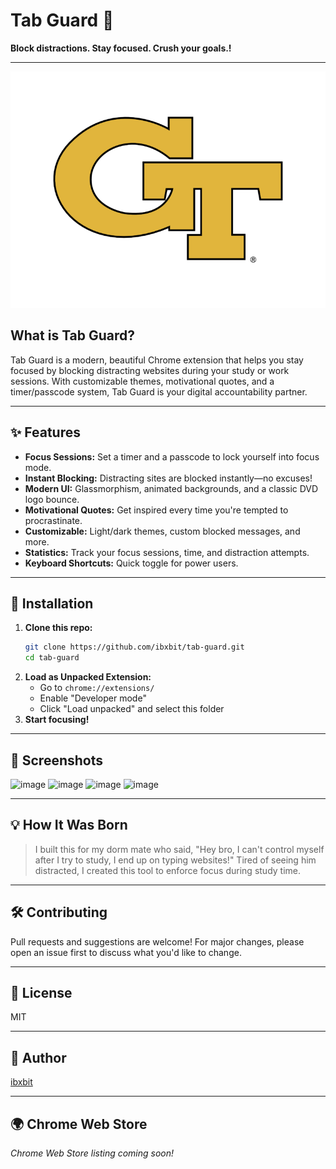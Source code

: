 # Tab Guard 🔐 
 
**Block distractions. Stay focused. Crush your goals.!**  
   
---        
      
![Tab Guard Logo](assets/tab-guard-logo.png) 
  
## What is Tab Guard?
Tab Guard is a modern, beautiful Chrome extension that helps you stay focused by blocking distracting websites during your study or work sessions. With customizable themes, motivational quotes, and a timer/passcode system, Tab Guard is your digital accountability partner.
     
---             
            
## ✨ Features       
- **Focus Sessions:** Set a timer and a passcode to lock yourself into focus mode.         
- **Instant Blocking:** Distracting sites are blocked instantly—no excuses!    
- **Modern UI:** Glassmorphism, animated backgrounds, and a classic DVD logo bounce.     
- **Motivational Quotes:** Get inspired every time you're tempted to procrastinate.    
- **Customizable:** Light/dark themes, custom blocked messages, and more.     
- **Statistics:** Track your focus sessions, time, and distraction attempts.  
- **Keyboard Shortcuts:** Quick toggle for power users. 
     
---    
   
  
## 🚀 Installation  
1. **Clone this repo:**  
   ```bash
   git clone https://github.com/ibxbit/tab-guard.git 
   cd tab-guard 
   ```
2. **Load as Unpacked Extension:**
   - Go to `chrome://extensions/`
   - Enable "Developer mode"
   - Click "Load unpacked" and select this folder
3. **Start focusing!**

---

## 📸 Screenshots
![image](https://github.com/user-attachments/assets/d269cbd9-06c6-4d85-9636-560894b2640a)
![image](https://github.com/user-attachments/assets/e1bd22b3-7dbb-46cf-97c1-4cc4371e3e4e)
![image](https://github.com/user-attachments/assets/ca94637d-2216-4274-9c1f-cb78446b0737)
![image](https://github.com/user-attachments/assets/dcd55868-e5d7-4c89-a6cb-915745d6d231)



---

## 💡 How It Was Born
> I built this for my dorm mate who said, "Hey bro, I can't control myself after I try to study, I end up on typing websites!" Tired of seeing him distracted, I created this tool to enforce focus during study time.

---

## 🛠️ Contributing 
Pull requests and suggestions are welcome! For major changes, please open an issue first to discuss what you'd like to change.

---

## 📄 License
MIT

---

## 👤 Author
[ibxbit](https://github.com/ibxbit)

---

## 🌍 Chrome Web Store
_Chrome Web Store listing coming soon!_
